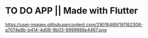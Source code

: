 # TO DO APP || Made with Flutter

https://user-images.githubusercontent.com/29016489/191162308-a7074e8b-b414-4d08-9b03-9999988e4467.png
